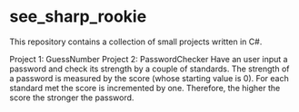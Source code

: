 # see_sharp_rookie

This repository contains a collection of small projects written in C#.

Project 1: GuessNumber
Project 2: PasswordChecker
Have an user input a password and check its strength by a couple of standards. The strength of a password is measured by the score (whose starting value is 0). For each standard met the score is incremented by one. Therefore, the higher the score the stronger the password.
